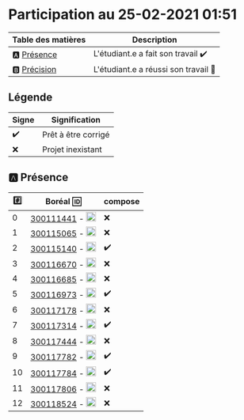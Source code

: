 # Participation au 25-02-2021 01:51

| Table des matières            | Description                                             |
|-------------------------------|---------------------------------------------------------|
| :a: [Présence](#a-présence)   | L'étudiant.e a fait son travail    :heavy_check_mark:   |
| :b: [Précision](#b-précision) | L'étudiant.e a réussi son travail  :tada:               |

## Légende

| Signe              | Signification                 |
|--------------------|-------------------------------|
| :heavy_check_mark: | Prêt à être corrigé           |
| :x:                | Projet inexistant             |

## :a: Présence

|:hash:| Boréal :id:                | compose       |
|------|----------------------------|---------------|
| 0 | [300111441](../300111441/stream.sql) - <image src='https://avatars0.githubusercontent.com/u/55207099?s=460&v=4' width=20 height=20></image> | :x: |
| 1 | [300115065](../300115065/stream.sql) - <image src='https://avatars0.githubusercontent.com/u/54910778?s=460&v=4' width=20 height=20></image> | :x: |
| 2 | [300115140](../300115140/stream.sql) - <image src='https://avatars0.githubusercontent.com/u/54910329?s=460&v=4' width=20 height=20></image> | :heavy_check_mark: |
| 3 | [300116670](../300116670/stream.sql) - <image src='https://avatars0.githubusercontent.com/u/55238107?s=460&v=4' width=20 height=20></image> | :x: |
| 4 | [300116685](../300116685/stream.sql) - <image src='https://avatars0.githubusercontent.com/u/54910751?s=460&v=4' width=20 height=20></image> | :x: |
| 5 | [300116973](../300116973/stream.sql) - <image src='https://avatars0.githubusercontent.com/u/54910252?s=460&v=4' width=20 height=20></image> | :heavy_check_mark: |
| 6 | [300117178](../300117178/stream.sql) - <image src='https://avatars0.githubusercontent.com/u/54910937?s=460&v=4' width=20 height=20></image> | :x: |
| 7 | [300117314](../300117314/stream.sql) - <image src='https://avatars0.githubusercontent.com/u/54910700?s=460&v=4' width=20 height=20></image> | :heavy_check_mark: |
| 8 | [300117444](../300117444/stream.sql) - <image src='https://avatars0.githubusercontent.com/u/54910261?s=460&v=4' width=20 height=20></image> | :x: |
| 9 | [300117782](../300117782/stream.sql) - <image src='https://avatars0.githubusercontent.com/u/56364697?s=460&v=4' width=20 height=20></image> | :heavy_check_mark: |
| 10 | [300117784](../300117784/stream.sql) - <image src='https://avatars0.githubusercontent.com/u/54910102?s=460&v=4' width=20 height=20></image> | :heavy_check_mark: |
| 11 | [300117806](../300117806/stream.sql) - <image src='https://avatars0.githubusercontent.com/u/54910103?s=460&v=4' width=20 height=20></image> | :x: |
| 12 | [300118524](../300118524/stream.sql) - <image src='https://avatars0.githubusercontent.com/u/56364857?s=460&v=4' width=20 height=20></image> | :x: |
